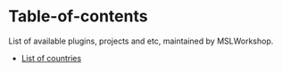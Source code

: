 # Table-of-contents
List of available plugins, projects and etc, maintained by MSLWorkshop.

* [List of countries](https://gist.github.com/martinlazarov/5e878152fab6c0f655b2)